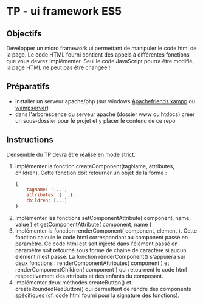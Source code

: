 # TP - ui framework ES5

## Objectifs
Développer un micro framework ui permettant de manipuler le code html de la page.
Le code HTML fourni contient des appels à différentes fonctions que vous devrez implémenter. Seul le code JavaScript pourra être modifié, la page HTML ne peut pas être changée !

## Préparatifs
- installer un serveur apache/php (sur windows [Apachefriends xampp](https://www.apachefriends.org/fr/index.html) ou [wampserver](http://www.wampserver.com/))
- dans l'arborescence du serveur apache (dossier www ou htdocs) créer un sous-dossier pour le projet et y placer le contenu de ce repo

## Instructions
L'ensemble du TP devra être réalisé en mode strict.
1. implémenter la fonction createComponent(tagName, attributes, children). Cette fonction doit retourner un objet de la forme : 
    ```js
    {
        tagName: '...',
        attributes: {...},
        children: [...]
    }
    ```
2. Implémenter les fonctions setComponentAttribute( component, name, value ) et getComponentAttribute( component, name )
3. Implémenter la fonction renderComponent( component, element ). Cette fonction calcule le code html correspondant au component passé en paramètre. Ce code html est soit injecté dans l'élément passé en paramètre soit retourné sous forme de chaine de caractère si aucun élément n'est passé. 
La fonction renderComponent() s'appuiera sur deux fonctions : renderComponentAttributes( component ) et renderComponentChildren( component ) qui retournent le code html respectivement des attributs et des enfants du composant.
4. Implémenter deux méthodes createButton() et createRoundedRedButton() qui permettent de rendre des components spécifiques (cf. code html fourni pour la signature des fonctions).
